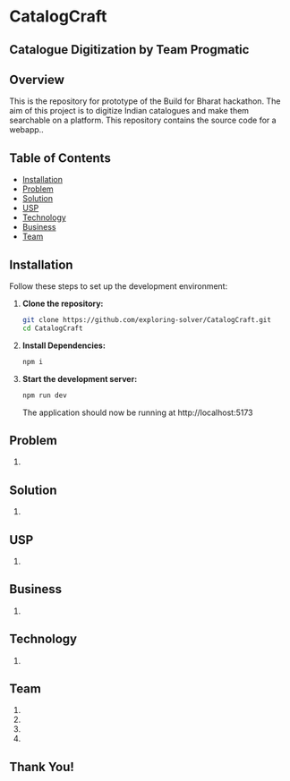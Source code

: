 # CatalogCraft
## Catalogue Digitization by Team Progmatic

## Overview

This is the repository for prototype of the Build for Bharat hackathon. The aim of this project is to digitize Indian catalogues and make them searchable on a platform. This repository contains the source code for a webapp..

## Table of Contents

- [Installation](#installation)
- [Problem](#problem)
- [Solution](#solution)
- [USP](#usp)
- [Technology](#technology)
- [Business](#business)
- [Team](#team)

## Installation

Follow these steps to set up the development environment:

1. **Clone the repository:**

   ```bash
   git clone https://github.com/exploring-solver/CatalogCraft.git
   cd CatalogCraft

   ```

2. **Install Dependencies:**

   ```bash
   npm i

   ```

3. **Start the development server:**

   ```bash
   npm run dev

   ```
   The application should now be running at http://localhost:5173

## Problem

1. 

## Solution

1. 

## USP

1. 

## Business

1. 

## Technology

1. 

## Team

1. 
2. 
3. 
4. 


## Thank You!
